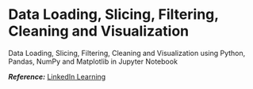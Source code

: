 # Data Loading, Slicing, Filtering, Cleaning and Visualization

Data Loading, Slicing, Filtering, Cleaning and Visualization using Python, Pandas, NumPy and Matplotlib in Jupyter Notebook 

_**Reference:**_ [LinkedIn Learning](https://www.linkedin.com/learning/python-for-data-visualization)
